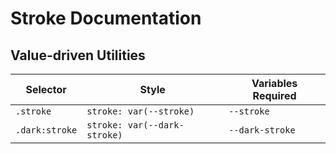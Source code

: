 # Stroke Documentation

## Value-driven Utilities

| Selector       | Style                        | Variables Required |
| -------------- | ---------------------------- | ------------------ |
| `.stroke`      | `stroke: var(--stroke)`      | `--stroke`         |
| `.dark:stroke` | `stroke: var(--dark-stroke)` | `--dark-stroke`    |
